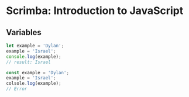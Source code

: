 # Scrimba: Introduction to JavaScript

## Variables

```js
let example = 'Dylan';
example = 'Israel';
console.log(example);
// result: Israel
```

```js
const example = 'Dylan';
example = 'Israel';
colsole.log(example);
// Error
```

